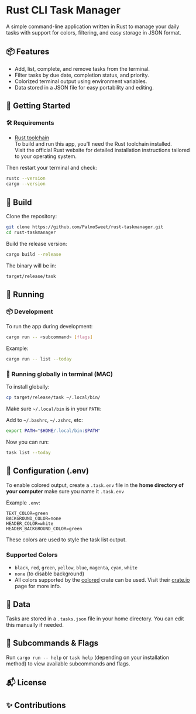 # Rust CLI Task Manager

A simple command-line application written in Rust to manage your daily tasks with support for colors, filtering, and easy storage in JSON format.



## 📦 Features

- Add, list, complete, and remove tasks from the terminal.
- Filter tasks by due date, completion status, and priority.
- Colorized terminal output using environment variables.
- Data stored in a JSON file for easy portability and editing.



## 🚀 Getting Started

### 🛠 Requirements

- [Rust toolchain](https://www.rust-lang.org/tools/install)  
  To build and run this app, you'll need the Rust toolchain installed.  
  Visit the official Rust website for detailed installation instructions tailored to your operating system.


Then restart your terminal and check:

```bash
rustc --version
cargo --version
```



## 🔧 Build

Clone the repository:

```bash
git clone https://github.com/PalmoSweet/rust-taskmanager.git
cd rust-taskmanager
```

Build the release version:

```bash
cargo build --release
```

The binary will be in:

```bash
target/release/task
```

## 🏃 Running

### 📦 Development

To run the app during development:

```bash
cargo run -- <subcommand> [flags]
```

Example:

```bash
cargo run -- list --today
```

### 🧪 Running globally in terminal (MAC)

To install globally:

```bash
cp target/release/task ~/.local/bin/
```

Make sure `~/.local/bin` is in your `PATH`:

Add to `~/.bashrc`, `~/.zshrc`, etc:

```bash
export PATH="$HOME/.local/bin:$PATH"
```

Now you can run:

```bash
task list --today
```

## 🎨 Configuration (.env)

To enable colored output, create a `.task.env` file in the **home directory of your computer** make sure you name it `.task.env`

Example `.env`:

```env
TEXT_COLOR=green
BACKGROUND_COLOR=none
HEADER_COLOR=white
HEADER_BACKGROUND_COLOR=green
```

These colors are used to style the task list output.

### Supported Colors

- `black`, `red`, `green`, `yellow`, `blue`, `magenta`, `cyan`, `white`
- `none` (to disable background)
- All colors supported by the [colored](https://crates.io/crates/colored) crate can be used. Visit their [crate.io](https://crates.io) page for more info.



## 📁 Data

Tasks are stored in a `.tasks.json` file in your home directory. You can edit this manually if needed.


## 📄 Subcommands & Flags

Run `cargo run -- help` or `task help` (depending on your installation method) to view available subcommands and flags.


## 📬 License



## ✨ Contributions



